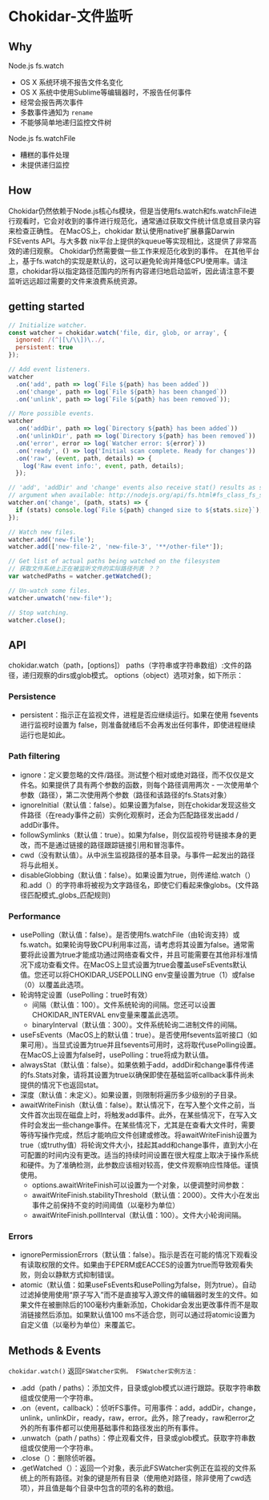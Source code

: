# Chokidar-文件监听
## Why
Node.js fs.watch

- OS X 系统环境不报告文件名变化
- OS X 系统中使用Sublime等编辑器时，不报告任何事件
- 经常会报告两次事件
- 多数事件通知为 `rename`
- 不能够简单地递归监控文件树

Node.js fs.watchFile

- 糟糕的事件处理
- 未提供递归监控

## How
Chokidar仍然依赖于Node.js核心fs模块，但是当使用fs.watch和fs.watchFile进行观看时，它会对收到的事件进行规范化，通常通过获取文件统计信息或目录内容来检查正确性。
在MacOS上，chokidar 默认使用native扩展暴露Darwin FSEvents API。与大多数 nix平台上提供的kqueue等实现相比，这提供了非常高效的递归观察。 Chokidar仍然需要做一些工作来规范化收到的事件。
在其他平台上，基于fs.watch的实现是默认的，这可以避免轮询并降低CPU使用率。请注意，chokidar将以指定路径范围内的所有内容递归地启动监听，因此请注意不要监听远远超过需要的文件来浪费系统资源。

## getting started

```javascript
// Initialize watcher.
const watcher = chokidar.watch('file, dir, glob, or array', {
  ignored: /(^|[\/\\])\../,
  persistent: true
});

// Add event listeners.
watcher
  .on('add', path => log(`File ${path} has been added`))
  .on('change', path => log(`File ${path} has been changed`))
  .on('unlink', path => log(`File ${path} has been removed`));

// More possible events.
watcher
  .on('addDir', path => log(`Directory ${path} has been added`))
  .on('unlinkDir', path => log(`Directory ${path} has been removed`))
  .on('error', error => log(`Watcher error: ${error}`))
  .on('ready', () => log('Initial scan complete. Ready for changes'))
  .on('raw', (event, path, details) => {
    log('Raw event info:', event, path, details);
  });

// 'add', 'addDir' and 'change' events also receive stat() results as second
// argument when available: http://nodejs.org/api/fs.html#fs_class_fs_stats
watcher.on('change', (path, stats) => {
  if (stats) console.log(`File ${path} changed size to ${stats.size}`);
});

// Watch new files.
watcher.add('new-file');
watcher.add(['new-file-2', 'new-file-3', '**/other-file*']);

// Get list of actual paths being watched on the filesystem
// 获取文件系统上正在被监听文件的实际路径列表 ？？
var watchedPaths = watcher.getWatched();

// Un-watch some files.
watcher.unwatch('new-file*');

// Stop watching.
watcher.close();
```

## API
chokidar.watch（path，[options]）
paths（字符串或字符串数组）:文件的路径，递归观察的dirs或glob模式。
options（object）选项对象，如下所示：

### Persistence

- persistent：指示正在监视文件，进程是否应继续运行。如果在使用 fsevents 进行监视时设置为 false，则准备就绪后不会再发出任何事件，即使进程继续运行也是如此。

### Path filtering

- ignore：定义要忽略的文件/路径。测试整个相对或绝对路径，而不仅仅是文件名。如果提供了具有两个参数的函数，则每个路径调用两次 - 一次使用单个参数（路径），第二次使用两个参数（路径和该路径的fs.Stats对象）
- ignoreInitial（默认值：false）。如果设置为false，则在chokidar发现这些文件路径（在ready事件之前）实例化观察时，还会为匹配路径发出add / addDir事件。
- followSymlinks（默认值：true）。如果为false，则仅监视符号链接本身的更改，而不是通过链接的路径跟踪链接引用和冒泡事件。
- cwd（没有默认值）。从中派生监视路径的基本目录。与事件一起发出的路径将与此相关。
- disableGlobbing（默认值：false）。如果设置为true，则传递给.watch（）和.add（）的字符串将被视为文字路径名，即使它们看起来像globs。(文件路径匹配模式_globs_匹配规则)

### Performance

- usePolling（默认值：false）。是否使用fs.watchFile（由轮询支持）或fs.watch。如果轮询导致CPU利用率过高，请考虑将其设置为false。通常需要将此设置为true才能成功通过网络查看文件，并且可能需要在其他非标准情况下成功查看文件。在MacOS上显式设置为true会覆盖useFsEvents默认值。您还可以将CHOKIDAR_USEPOLLING env变量设置为true（1）或false（0）以覆盖此选项。
- 轮询特定设置（usePolling：true时有效）
  - 间隔（默认值：100）。文件系统轮询的间隔。您还可以设置CHOKIDAR_INTERVAL env变量来覆盖此选项。
  - binaryInterval（默认值：300）。文件系统轮询二进制文件的间隔。
- useFsEvents（MacOS上的默认值：true）。是否使用fsevents监听接口（如果可用）。当显式设置为true并且fsevents可用时，这将取代usePolling设置。在MacOS上设置为false时，usePolling：true将成为默认值。
- alwaysStat（默认值：false）。如果依赖于add，addDir和change事件传递的fs.Stats对象，请将其设置为true以确保即使在基础监听callback事件尚未提供的情况下也返回stat。
- 深度（默认值：未定义）。如果设置，则限制将遍历多少级别的子目录。
- awaitWriteFinish（默认值：false）。默认情况下，在写入整个文件之前，当文件首次出现在磁盘上时，将触发add事件。此外，在某些情况下，在写入文件时会发出一些change事件。在某些情况下，尤其是在查看大文件时，需要等待写操作完成，然后才能响应文件创建或修改。将awaitWriteFinish设置为true（或truthy值）将轮询文件大小，挂起其add和change事件，直到大小在可配置的时间内没有更改。适当的持续时间设置在很大程度上取决于操作系统和硬件。为了准确检测，此参数应该相对较高，使文件观察响应性降低。谨慎使用。
  - options.awaitWriteFinish可以设置为一个对象，以便调整时间参数：
  - awaitWriteFinish.stabilityThreshold（默认值：2000）。文件大小在发出事件之前保持不变的时间阈值（以毫秒为单位）
  - awaitWriteFinish.pollInterval（默认值：100）。文件大小轮询间隔。

### Errors

- ignorePermissionErrors（默认值：false）。指示是否在可能的情况下观看没有读取权限的文件。如果由于EPERM或EACCES的设置为true而导致观看失败，则会以静默方式抑制错误。
- atomic（默认值：如果useFsEvents和usePolling为false，则为true）。自动过滤掉使用使用“原子写入”而不是直接写入源文件的编辑器时发生的文件。如果文件在被删除后的100毫秒内重新添加，Chokidar会发出更改事件而不是取消链接然后添加。如果默认值100 ms不适合您，则可以通过将atomic设置为自定义值（以毫秒为单位）来覆盖它。

## Methods & Events
`chokidar.watch()` 返回`FSWatcher实例。`  `FSWatcher实例方法：`
- .add（path / paths）：添加文件，目录或glob模式以进行跟踪。获取字符串数组或仅使用一个字符串。
- .on（event，callback）：侦听FS事件。可用事件：add，addDir，change，unlink，unlinkDir，ready，raw，error。此外，除了ready，raw和error之外的所有事件都可以使用基础事件和路径发出的所有事件。
- .unwatch（path / paths）：停止观看文件，目录或glob模式。获取字符串数组或仅使用一个字符串。
- .close（）：删除侦听器。
- .getWatched（）：返回一个对象，表示此FSWatcher实例正在监视的文件系统上的所有路径。对象的键是所有目录（使用绝对路径，除非使用了cwd选项），并且值是每个目录中包含的项的名称的数组。
